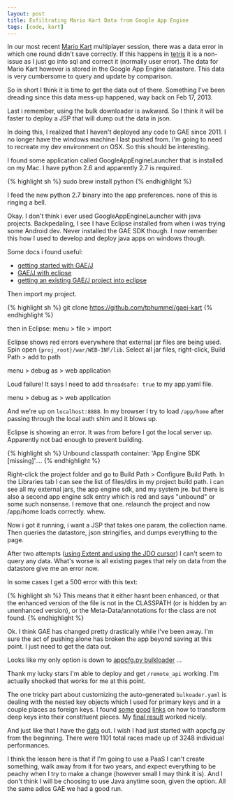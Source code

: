 ```yaml
---
layout: post
title: Exfiltrating Mario Kart Data from Google App Engine
tags: [code, kart]
---
```


In our most recent [Mario Kart][3] multiplayer session, there was a data error in which one round didn't save correctly. If this happens in [tetris][0] it is a non-issue as I just go into sql and correct it (normally user error). The data for Mario Kart however is stored in the Google App Engine datastore. This data is very cumbersome to query and update by comparison.

So in short I think it is time to get the data out of there. Something I've been dreading since this data mess-up happened, way back on Feb 17, 2013.

Last i remember, using the bulk downloader is awkward. So I think it will be faster to deploy a JSP that will dump out the data in json.

In doing this, I realized that I haven't deployed any code to GAE since 2011. I no longer have the windows machine I last pushed from. I'm going to need to recreate my dev environment on OSX. So this should be interesting.

I found some application called GoogleAppEngineLauncher that is installed on my Mac. I have python 2.6 and apparently 2.7 is required.

{% highlight sh %}
sudo brew install python
{% endhighlight %}

I feed the new python 2.7 binary into the app preferences. none of this is ringing a bell.

Okay. I don't think i ever used GoogleAppEngineLauncher with java projects. Backpedaling, I see I have Eclipse installed from when i was trying some Android dev. Never installed the GAE SDK though. I now remember this how I used to develop and deploy java apps on windows though.

Some docs i found useful:

- [getting started with GAE/J][4]
- [GAE/J with eclipse][5]
- [getting an existing GAE/J project into eclipse][6]

Then import my project.

{% highlight sh %}
git clone https://github.com/tphummel/gaej-kart
{% endhighlight %}

then in Eclipse: menu > file > import

Eclipse shows red errors everywhere that external jar files are being used. Spin open ```{proj_root}/war/WEB-INF/lib```. Select all jar files, right-click, Build Path > add to path

menu > debug as > web application

Loud failure! It says I need to add ```threadsafe: true``` to my app.yaml file.

menu > debug as > web application

And we're up on ```localhost:8888```. In my browser I try to load ```/app/home``` after passing through the local auth shim and it blows up.

Eclipse is showing an error. It was from before I got the local server up. Apparently not bad enough to prevent building.

{% highlight sh %}
Unbound classpath container: 'App Engine SDK [missing]'....
{% endhighlight %}

Right-click the project folder and go to Build Path > Configure Build Path. In the Libraries tab I can see the list of files/dirs in my project build path. i can see all my external jars, the app engine sdk, and my system jre. but there is also a second app engine sdk entry which is red and says "unbound" or some such nonsense. I remove that one. relaunch the project and now /app/home loads correctly. whew.

Now i got it running, i want a JSP that takes one param, the collection name. Then queries the datastore, json stringifies, and dumps everything to the page.

After two attempts ([using Extent and using the JDO cursor][8]) I can't seem to query any data. What's worse is all existing pages that rely on data from the datastore give me an error now.

In some cases I get a 500 error with this text:

{% highlight sh %}
This means that it either hasnt been enhanced, or that the enhanced version of the file is not in the CLASSPATH (or is hidden by an unenhanced version), or the Meta-Data/annotations for the class are not found.
{% endhighlight %}

Ok. I think GAE has changed pretty drastically while I've been away. I'm sure the act of pushing alone has broken the app beyond saving at this point. I just need to get the data out.

Looks like my only option is down to [appcfg.py bulkloader][9] ...

Thank my lucky stars I'm able to deploy and get ```/remote_api``` working. I'm actually shocked that works for me at this point.

The one tricky part about customizing the auto-generated ```bulkoader.yaml``` is dealing with the nested key objects which I used for primary keys and in a couple places as foreign keys. I found [some][12] [good][10] [links][11] on how to transform deep keys into their constituent pieces. My [final result][13] worked nicely.

And just like that I have the [data][14] out. I wish I had just started with appcfg.py from the beginning. There were 1101 total races made up of 3248 individual performances.

I think the lesson here is that if I'm going to use a PaaS I can't create something, walk away from it for two years, and expect everything to be peachy when I try to make a change (however small I may think it is). And I don't think I will be choosing to use Java anytime soon, given the option. All the same adios GAE we had a good run.

  [0]: /2011/01/01/tetris-primer/
  [3]: /2011/01/01/mario-kart-primer/
  [4]: https://developers.google.com/appengine/docs/java/gettingstarted/installing
  [5]: https://developers.google.com/appengine/docs/java/tools/eclipse
  [6]: https://developers.google.com/eclipse/docs/existingprojects
  [7]: https://developers.google.com/appengine/docs/java/configyaml/appconfig_yaml
  [8]: https://developers.google.com/appengine/docs/java/datastore/jdo/queries
  [9]: https://developers.google.com/appengine/docs/python/tools/uploadingdata
  [10]: http://stackoverflow.com/questions/11542669/google-app-engine-bulkloader-deep-key
  [11]: http://longsystemit.com/javablog/?p=23
  [12]: http://stackoverflow.com/questions/6817626/where-are-the-reference-pages-of-the-google-app-engine-bulkloader-transform
  [13]: https://github.com/tphummel/gaej-kart/blob/master/script/data/bulkloader.yaml
  [14]: https://github.com/tphummel/gaej-kart/tree/master/script/data/csv
